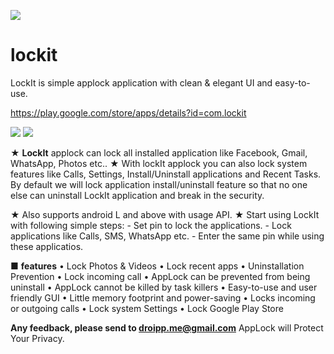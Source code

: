![](https://image.ibb.co/gyaqVb/logo_512.png) 

# lockit
LockIt is simple applock application with clean &amp; elegant UI and easy-to-use.

https://play.google.com/store/apps/details?id=com.lockit



![](https://j.gifs.com/APqlBz.gif)      ![](https://image.ibb.co/m5S4qb/Screenshot_2015_12_08_21_58_29.png)


★ <b>LockIt</b> applock can lock all installed application like Facebook, Gmail, WhatsApp, Photos etc..
★ With lockIt applock you can also lock system features like Calls, Settings, Install/Uninstall applications and Recent Tasks. By default we will lock application install/uninstall feature so that no one else can uninstall LockIt application and break in the security.

★ Also supports android L and above with usage API.
★ Start using LockIt with following simple steps:
    - Set pin to lock the applications.
    - Lock applications like Calls, SMS, WhatsApp etc.
    - Enter the same pin while using these applicatios.
    
■ <b>features</b>
• Lock Photos & Videos
• Lock recent apps
• Uninstallation Prevention
• Lock incoming call
• AppLock can be prevented from being uninstall
• AppLock cannot be killed by task killers
• Easy-to-use and user friendly GUI
• Little memory footprint and power-saving
• Locks incoming or outgoing calls
• Lock system Settings
• Lock Google Play Store

<b>Any feedback, please send to droipp.me@gmail.com</b>
AppLock will Protect Your Privacy.
